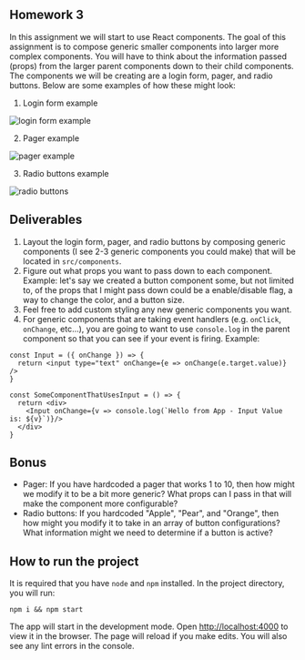 ## Homework 3

In this assignment we will start to use React components. The goal of this assignment is to compose generic smaller components into larger more complex components. You will have to think about the information passed (props) from the larger parent components down to their child components. The components we will be creating are a login form, pager, and radio buttons. Below are some examples of how these might look:

  1. Login form example 
  
  ![login form example](<img width="643" alt="Screen Shot 2022-09-14 at 10 09 02 PM" src="https://user-images.githubusercontent.com/1903251/190304836-1bbe507c-3ad5-48d5-aef1-303d8663fa25.png">)


  2. Pager example
  
  ![pager example](images/pagination.png)

  3. Radio buttons example
  
  ![radio buttons](images/radio_buttons.png)


## Deliverables

1. Layout the login form, pager, and radio buttons by composing generic components (I see 2-3 generic components you could make) that will be located in `src/components`.
2. Figure out what props you want to pass down to each component. Example: let's say we created a button component some, but not limited to, of the props that I might pass down could be a enable/disable flag, a way to change the color, and a button size. 
3. Feel free to add custom styling any new generic components you want.
4. For generic components that are taking event handlers (e.g. `onClick`, `onChange`, etc...), you are going to want to use `console.log` in the parent component so that you can see if your event is firing. Example: 
```
const Input = ({ onChange }) => {
  return <input type="text" onChange={e => onChange(e.target.value)} />
}

const SomeComponentThatUsesInput = () => {
  return <div>
    <Input onChange={v => console.log(`Hello from App - Input Value is: ${v}`)}/>
  </div>
}
```

## Bonus
- Pager: If you have hardcoded a pager that works 1 to 10, then how might we modify it to be a bit more generic? What props can I pass in that will make the component more configurable?
- Radio buttons: If you hardcoded "Apple", "Pear", and "Orange", then how might you modify it to take in an array of button configurations? What information might we need to determine if a button is active? 

## How to run the project

It is required that you have `node` and `npm` installed. In the project directory, you will run:

`npm i && npm start`

The app will start in the development mode. Open [http://localhost:4000](http://localhost:4000) to view it in the browser. The page will reload if you make edits. You will also see any lint errors in the console.

